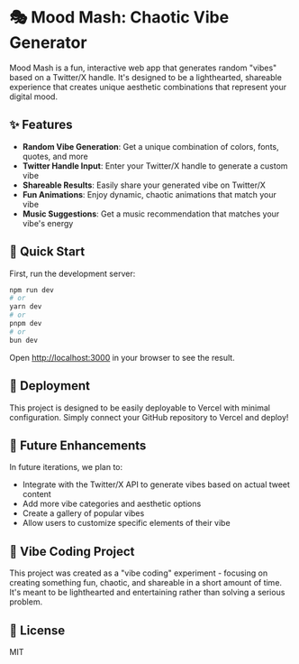 # 🎭 Mood Mash: Chaotic Vibe Generator

Mood Mash is a fun, interactive web app that generates random "vibes" based on a Twitter/X handle. It's designed to be a lighthearted, shareable experience that creates unique aesthetic combinations that represent your digital mood.

## ✨ Features

- **Random Vibe Generation**: Get a unique combination of colors, fonts, quotes, and more
- **Twitter Handle Input**: Enter your Twitter/X handle to generate a custom vibe
- **Shareable Results**: Easily share your generated vibe on Twitter/X
- **Fun Animations**: Enjoy dynamic, chaotic animations that match your vibe
- **Music Suggestions**: Get a music recommendation that matches your vibe's energy

## 🚀 Quick Start

First, run the development server:

```bash
npm run dev
# or
yarn dev
# or
pnpm dev
# or
bun dev
```

Open [http://localhost:3000](http://localhost:3000) in your browser to see the result.

## 📱 Deployment

This project is designed to be easily deployable to Vercel with minimal configuration. Simply connect your GitHub repository to Vercel and deploy!

## 🧠 Future Enhancements

In future iterations, we plan to:
- Integrate with the Twitter/X API to generate vibes based on actual tweet content
- Add more vibe categories and aesthetic options
- Create a gallery of popular vibes
- Allow users to customize specific elements of their vibe

## 🎨 Vibe Coding Project

This project was created as a "vibe coding" experiment - focusing on creating something fun, chaotic, and shareable in a short amount of time. It's meant to be lighthearted and entertaining rather than solving a serious problem.

## 📄 License

MIT
